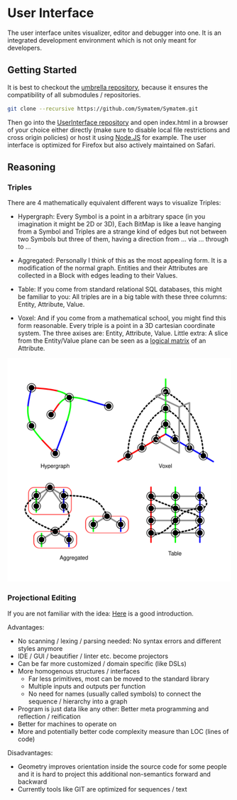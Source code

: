 # User Interface
The user interface unites visualizer, editor and debugger into one.
It is an integrated development environment which is not only meant for developers.


## Getting Started
It is best to checkout the [umbrella repository](https://github.com/Symatem/Symatem),
because it ensures the compatibility of all submodules / repositories.
```sh
git clone --recursive https://github.com/Symatem/Symatem.git
```

Then go into the [UserInterface repository](https://github.com/Symatem/UserInterface)
and open index.html in a browser of your choice either directly
(make sure to disable local file restrictions and cross origin policies) or host it using [Node.JS](https://nodejs.org/) for example.
The user interface is optimized for Firefox but also actively maintained on Safari.


## Reasoning

### Triples
There are 4 mathematically equivalent different ways to visualize Triples:

- Hypergraph:
Every Symbol is a point in a arbitrary space (in you imagination it might be 2D or 3D),
Each BitMap is like a leave hanging from a Symbol
and Triples are a strange kind of edges but not between two Symbols but three of them,
having a direction from ... via ... through to ...

- Aggregated:
Personally I think of this as the most appealing form.
It is a modification of the normal graph.
Entities and their Attributes are collected in a Block with edges leading to their Values.

- Table:
If you come from standard relational SQL databases,
this might be familiar to you:
All triples are in a big table with these three columns: Entity, Attribute, Value.

- Voxel:
And if you come from a mathematical school, you might find this form reasonable.
Every triple is a point in a 3D cartesian coordinate system.
The three axises are: Entity, Attribute, Value.
Little extra: A slice from the Entity/Value plane can be seen as a
[logical matrix](https://en.wikipedia.org/wiki/First-order_logic#Examples)
of an Attribute.

![Visualizations of Triples](TripleVisualizations.svg)

### Projectional Editing
If you are not familiar with the idea:
[Here](https://cloudalion.org/2016/05/29/whats-the-deal-with-projectional-editing/) is a good introduction.

Advantages:
- No scanning / lexing / parsing needed: No syntax errors and different styles anymore
- IDE / GUI / beautifier / linter etc. become projectors
- Can be far more customized / domain specific (like DSLs)
- More homogenous structures / interfaces
    - Far less primitives, most can be moved to the standard library
    - Multiple inputs and outputs per function
    - No need for names (usually called symbols) to connect the sequence / hierarchy into a graph
- Program is just data like any other: Better meta programming and reflection / reification
- Better for machines to operate on
- More and potentially better code complexity measure than LOC (lines of code)

Disadvantages:
- Geometry improves orientation inside the source code for some people and it is hard to project this additional non-semantics forward and backward
- Currently tools like GIT are optimized for sequences / text
